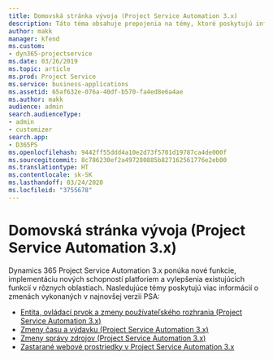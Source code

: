 ```yaml
---
title: Domovská stránka vývoja (Project Service Automation 3.x)
description: Táto téma obsahuje prepojenia na témy, ktoré poskytujú informácie o vývoji Dynamics 365 Project Service Automation (PSA) verzie 3.x.
author: makk
manager: kfend
ms.custom:
- dyn365-projectservice
ms.date: 03/26/2019
ms.topic: article
ms.prod: Project Service
ms.service: business-applications
ms.assetid: 65af632e-076a-40df-b570-fa4ed8e6a4ae
ms.author: makk
audience: admin
search.audienceType:
- admin
- customizer
search.app:
- D365PS
ms.openlocfilehash: 9442ff55ddd4a10e2d73f5701d19787ca4de000f
ms.sourcegitcommit: 8c786230ef2a497280885b827162561776e2eb00
ms.translationtype: HT
ms.contentlocale: sk-SK
ms.lasthandoff: 03/24/2020
ms.locfileid: "3755678"
---
```

# <a name="development-home-page-project-service-automation-3x"></a>Domovská stránka vývoja (Project Service Automation 3.x)

Dynamics 365 Project Service Automation 3.x ponúka nové funkcie, implementáciu nových schopností platforiem a vylepšenia existujúcich funkcií v rôznych oblastiach. Nasledujúce témy poskytujú viac informácií o zmenách vykonaných v najnovšej verzii PSA:

- [Entita, ovládací prvok a zmeny používateľského rozhrania (Project Service Automation 3.x)](../developer-guides/entity-changes-v3.x.md)
- [Zmeny času a výdavku (Project Service Automation 3.x)](../developer-guides/time-expense-changes-v3.x.md)
- [Zmeny správy zdrojov (Project Service Automation 3.x)](../developer-guides/resource-management-changes-v3.x.md)
- [Zastarané webové prostriedky v Project Service Automation 3.x](../developer-guides/web-resources-deprecated-v3.x.md)
